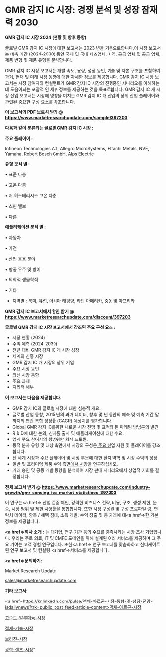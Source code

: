 # GMR 감지 IC 시장: 경쟁 분석 및 성장 잠재력 2030

<strong>GMR 감지 IC 시장 2024 (현황 및 향후 동향)</strong>

글로벌 GMR 감지 IC 시장에 대한 보고서는 2023 년을 기준으로합니다.이 시장 보고서는 예측 기간 (2024-2030) 동안 국제 및 국내 제조업체, 지역, 공급 업체 및 공급 업체, 제품 변형 및 제품 유형을 분석합니다.

GMR 감지 IC 시장 보고서는 개발 속도, 용량, 성장 동인, 기술 및 자본 구조를 포함하여 과거, 현재 및 미래 시장 동향에 대한 자세한 정보를 제공합니다. GMR 감지 IC 시장 보고서는 시장 참여자와 컨설턴트가 GMR 감지 IC 시장의 진행중인 시나리오를 이해하는 데 도움이되는 포괄적 인 세부 정보를 제공하는 것을 목표로합니다. GMR 감지 IC 개 시장 산업 보고서는 시장에 영향을 미치는 GMR 감지 IC 개 산업의 상위 산업 플레이어와 관련된 중요한 구성 요소를 강조합니다.



<strong>이 보고서의 PDF 브로셔 받기 @ <a href=https://www.marketresearchupdate.com/sample/397203>https://www.marketresearchupdate.com/sample/397203</a></strong>



<strong>다음과 같이 분류되는 글로벌 GMR 감지 IC 시장 :</strong>



<strong>주요 플레이어 :</strong>

Infineon Technologies AG, Allegro MicroSystems, Hitachi Metals, NVE, Yamaha, Robert Bosch GmbH, Alps Electric



<strong>유형 분석 별 :</strong>

• 표준 다층

• 고온 다층

• 저 히스테리시스 고온 다층

• 스핀 밸브

• 다른



<strong>애플리케이션 분석 별 :</strong>

• 자동차

• 가전

• 산업 응용 분야

• 항공 우주 및 방어

• 의학적 생물학적

• 기타

<ul>
  <li>지역별 : 북미, 유럽, 아시아 태평양, 라틴 아메리카, 중동 및 아프리카</li>
</ul>


<strong>GMR 감지 IC 보고서에서 할인 받기 @ <a href=https://www.marketresearchupdate.com/discount/397203>https://www.marketresearchupdate.com/discount/397203</a></strong>



<strong>글로벌 GMR 감지 IC 시장 보고서에서 강조된 주요 구성 요소 :</strong>
<ul>
  <li>시장 현황 (2024)</li>
  <li>수익 예측 (2024-2030)</li>
  <li>전년 대비 GMR 감지 IC 개 시장 성장</li>
  <li>세계의 신흥 시장</li>
  <li>GMR 감지 IC 개 시장의 상위 기업</li>
  <li>주요 시장 동인</li>
  <li>최신 시장 동향</li>
  <li>주요 과제</li>
  <li>지리적 해부</li>
</ul>


<strong>이 보고서는 다음을 제공합니다.</strong>
<ul>
  <li>GMR 감지 IC의 글로벌 시장에 대한 심층적 개요.</li>
  <li>글로벌 산업 동향, 2015 년의 과거 데이터, 향후 몇 년 동안의 예측 및 예측 기간 말까지의 연간 복합 성장률 (CAGR) 예상치를 평가합니다.</li>
  <li>Global GMR 감지 IC를위한 새로운 시장 전망 및 표적화 된 마케팅 방법론의 발견</li>
  <li>R &amp; D에 대한 논의, 신제품 출시 및 애플리케이션에 대한 수요.</li>
  <li>업계 주요 참여자의 광범위한 회사 프로필.</li>
  <li>동적 분자 유형 및 대상 측면에서 시장의 구성은<a href=> 주요 산</a>업 자원 및 플레이어를 강조합니다.</li>
  <li>전 세계 시장과 주요 플레이어 및 시장 부문에 대한 환자 역학 및 시장 수익의 성장.</li>
  <li>일반 및 프리미엄 제품 수익 측면<a href=>에서 시</a>장을 연구하십시오.</li>
  <li>거래 승인 및 공동 개발 동향을 분석하여 시장 판매 시나리오에서 상업적 기회를 결정합니다.</li>
</ul>



<strong>전체 보고서 받기 @ <a href=https://www.marketresearchupdate.com/industry-growth/gmr-sensing-ics-market-statistices-397203>https://www.marketresearchupdate.com/industry-growth/gmr-sensing-ics-market-statistices-397203</a></strong>

이 연구는<a href=> 산업 존중</a> 체인, 강력한 비즈니스 전략, 비용, 구조, 생성 제한, 운송, 시장 범위 및 제한 사용률을 통합합니다. 또한 시장 구성원 및 구성 프로파일 링, 연락처 데이터, 항목 / 혜택 침대, 소득 개발, 수익 창출 및 총 거래에 대<a href=>한 기본 </a>정보를 제공합니다.



<strong><a href=>회사 소</a>개 :</strong>
는 대기업, 연구 기관 등의 수요를 충족시키는 시장 조사 기업입니다. 우리는 주로 의료, IT 및 CMFE 도메인을 위해 설계된 여러 서비스를 제공하며 그 주요 기여는 고객 경험 연구입니다. 또한<a href=> 연구 보</a>고서를 맞춤화하고 신디케이트 된 연구 보고서 및 컨설팅 <a href=>서비스</a>를 제공합니다.



<strong><a href=>문의하기:</a></strong>

Market Research Update

sales@marketresearchupdate.com



<strong>기타 보고서:</strong>

<a href=https://kr.linkedin.com/pulse/액체-아르곤-시장-동향-및-성장-전망-isdailynews?trk=public_post_feed-article-content>액체-아르곤-시장</a>

<a href=https://www.linkedin.com/pulse/고순도-알루미늄-시장-현재-및-미래-성장-2029-consumer-connection-chronicles-24-/>고순도-알루미늄-시장</a>

<a href=https://www.linkedin.com/pulse/절제-기술-시장-세분화-연구-및-목표-고객2029년-consumer-connection-compendium-ana-htwpf/>절제-기술-시장</a>

<a href=https://www.linkedin.com/pulse/보라진-시장-동향-및-성장-전망-consumer-connection-chronicles-24--uqb4f/>보라진-시장</a>

<a href=https://www.linkedin.com/pulse/광학-렌즈-시장-진입-전략-및-위험-평가2030년-survey-savvy-insights-360-analysis-fxzmf/>광학-렌즈-시장</a>"
